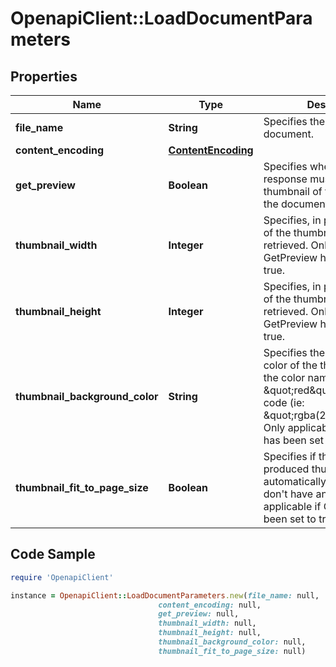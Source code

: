 # OpenapiClient::LoadDocumentParameters

## Properties

Name | Type | Description | Notes
------------ | ------------- | ------------- | -------------
**file_name** | **String** | Specifies the name of the document. | [optional] 
**content_encoding** | [**ContentEncoding**](ContentEncoding.md) |  | [optional] 
**get_preview** | **Boolean** | Specifies whether the response must contain a thumbnail of the first page of the document. | [optional] [default to false]
**thumbnail_width** | **Integer** | Specifies, in pixels, the width of the thumbnail to be retrieved. Only applicable if GetPreview has been set to true. | [optional] [default to 140]
**thumbnail_height** | **Integer** | Specifies, in pixels, the height of the thumbnail to be retrieved.  Only applicable if GetPreview has been set to true. | [optional] [default to 220]
**thumbnail_background_color** | **String** | Specifies the background color of the thumbnail, using the color name (ie: \&quot;red\&quot;) or its RGBa code (ie: \&quot;rgba(255,0,0,1)\&quot;).   Only applicable if GetPreview has been set to true. | [optional] [default to &#39;rgba(0,0,0,0)&#39;]
**thumbnail_fit_to_page_size** | **Boolean** | Specifies if the size of the produced thumbnail is automatically adjusted to don&#39;t have any margin.  Only applicable if GetPreview has been set to true. | [optional] [default to true]

## Code Sample

```ruby
require 'OpenapiClient'

instance = OpenapiClient::LoadDocumentParameters.new(file_name: null,
                                 content_encoding: null,
                                 get_preview: null,
                                 thumbnail_width: null,
                                 thumbnail_height: null,
                                 thumbnail_background_color: null,
                                 thumbnail_fit_to_page_size: null)
```


